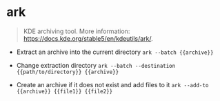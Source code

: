 # ark
> KDE archiving tool.
> More information: <https://docs.kde.org/stable5/en/kdeutils/ark/>.

- Extract an archive into the current directory
`ark --batch {{archive}}`

- Change extraction directory
`ark --batch --destination {{path/to/directory}} {{archive}}`

- Create an archive if it does not exist and add files to it
`ark --add-to {{archive}} {{file1}} {{file2}}`
